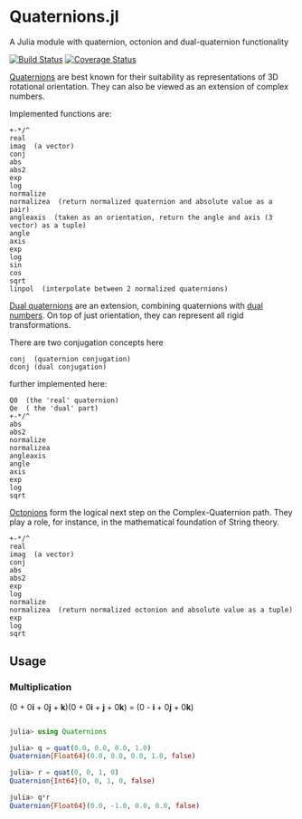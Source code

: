 # Quaternions.jl
A Julia module with quaternion, octonion and dual-quaternion functionality

[![Build Status](https://travis-ci.org/JuliaGeometry/Quaternions.jl.png?branch=master)](https://travis-ci.org/JuliaGeometry/Quaternions.jl)
[![Coverage Status](https://coveralls.io/repos/JuliaGeometry/Quaternions.jl/badge.svg?branch=master&service=github)](https://coveralls.io/github/JuliaGeometry/Quaternions.jl?branch=master)

[Quaternions](http://en.wikipedia.org/wiki/Quaternion) are best known for their suitability
as representations of 3D rotational orientation. They can also be viewed as an extension of complex numbers.

Implemented functions are:  

    +-*/^
    real  
    imag  (a vector)  
    conj  
    abs  
    abs2  
    exp  
    log  
    normalize  
    normalizea  (return normalized quaternion and absolute value as a pair)  
    angleaxis  (taken as an orientation, return the angle and axis (3 vector) as a tuple)  
    angle  
    axis  
    exp  
    log  
    sin  
    cos  
    sqrt  
    linpol  (interpolate between 2 normalized quaternions)  

[Dual quaternions](http://en.wikipedia.org/wiki/Dual_quaternion) are an extension, combining quaternions with 
[dual numbers](https://github.com/scidom/DualNumbers.jl).
On top of just orientation, they can represent all rigid transformations.

There are two conjugation concepts here

    conj  (quaternion conjugation)  
    dconj (dual conjugation)
    
further implemented here:

    Q0  (the 'real' quaternion)  
    Qe  ( the 'dual' part)  
    +-*/^  
    abs  
    abs2  
    normalize  
    normalizea  
    angleaxis  
    angle  
    axis  
    exp  
    log  
    sqrt  

[Octonions](http://en.wikipedia.org/wiki/Octonion) form the logical next step on the Complex-Quaternion path.
They play a role, for instance, in the mathematical foundation of String theory.

    +-*/^
    real  
    imag  (a vector)  
    conj  
    abs  
    abs2  
    exp  
    log  
    normalize  
    normalizea  (return normalized octonion and absolute value as a tuple)  
    exp  
    log  
    sqrt  
    
    
    
## Usage

### Multiplication


(0 + 0**i** + 0**j** + **k**)(0 + 0**i** + **j** + 0**k**) = (0 - **i** + 0**j** + 0**k**)


```julia

julia> using Quaternions

julia> q = quat(0.0, 0.0, 0.0, 1.0)
Quaternion{Float64}(0.0, 0.0, 0.0, 1.0, false)

julia> r = quat(0, 0, 1, 0)
Quaternion{Int64}(0, 0, 1, 0, false)

julia> q*r
Quaternion{Float64}(0.0, -1.0, 0.0, 0.0, false)

```
